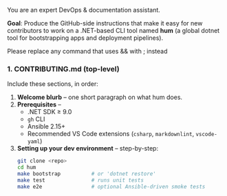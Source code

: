 You are an expert DevOps & documentation assistant.

**Goal**: Produce the GitHub-side instructions that make it easy for new contributors to work on a .NET-based CLI tool named **hum** (a global dotnet tool for bootstrapping apps and deployment pipelines).

Please replace any command that uses && with ; instead

### 1. CONTRIBUTING.md  (top-level)

Include these sections, in order:

1. **Welcome blurb** – one short paragraph on what hum does.
2. **Prerequisites** –  
   - .NET SDK ≥ 9.0  
   - `gh` CLI  
   - Ansible 2.15+  
   - Recommended VS Code extensions (`csharp`, `markdownlint`, `vscode-yaml`)  
3. **Setting up your dev environment** – step-by-step:  
   ```bash
   git clone <repo>
   cd hum
   make bootstrap          # or 'dotnet restore'
   make test               # runs unit tests
   make e2e                # optional Ansible-driven smoke tests
